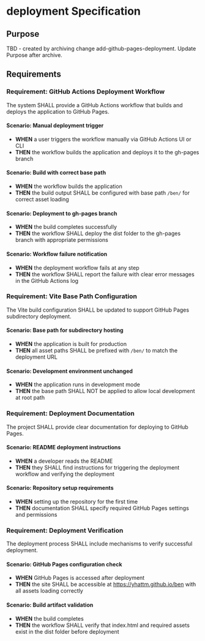 # deployment Specification

## Purpose
TBD - created by archiving change add-github-pages-deployment. Update Purpose after archive.
## Requirements
### Requirement: GitHub Actions Deployment Workflow
The system SHALL provide a GitHub Actions workflow that builds and deploys the application to GitHub Pages.

#### Scenario: Manual deployment trigger
- **WHEN** a user triggers the workflow manually via GitHub Actions UI or CLI
- **THEN** the workflow builds the application and deploys it to the gh-pages branch

#### Scenario: Build with correct base path
- **WHEN** the workflow builds the application
- **THEN** the build output SHALL be configured with base path `/ben/` for correct asset loading

#### Scenario: Deployment to gh-pages branch
- **WHEN** the build completes successfully
- **THEN** the workflow SHALL deploy the dist folder to the gh-pages branch with appropriate permissions

#### Scenario: Workflow failure notification
- **WHEN** the deployment workflow fails at any step
- **THEN** the workflow SHALL report the failure with clear error messages in the GitHub Actions log

### Requirement: Vite Base Path Configuration
The Vite build configuration SHALL be updated to support GitHub Pages subdirectory deployment.

#### Scenario: Base path for subdirectory hosting
- **WHEN** the application is built for production
- **THEN** all asset paths SHALL be prefixed with `/ben/` to match the deployment URL

#### Scenario: Development environment unchanged
- **WHEN** the application runs in development mode
- **THEN** the base path SHALL NOT be applied to allow local development at root path

### Requirement: Deployment Documentation
The project SHALL provide clear documentation for deploying to GitHub Pages.

#### Scenario: README deployment instructions
- **WHEN** a developer reads the README
- **THEN** they SHALL find instructions for triggering the deployment workflow and verifying the deployment

#### Scenario: Repository setup requirements
- **WHEN** setting up the repository for the first time
- **THEN** documentation SHALL specify required GitHub Pages settings and permissions

### Requirement: Deployment Verification
The deployment process SHALL include mechanisms to verify successful deployment.

#### Scenario: GitHub Pages configuration check
- **WHEN** GitHub Pages is accessed after deployment
- **THEN** the site SHALL be accessible at https://yhattm.github.io/ben with all assets loading correctly

#### Scenario: Build artifact validation
- **WHEN** the build completes
- **THEN** the workflow SHALL verify that index.html and required assets exist in the dist folder before deployment

